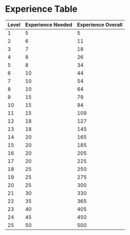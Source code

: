 # Experience Table

| Level | Experience Needed | Experience Overall |
| ----- | ----------------- | ------------------ |
| 1     | 5                 | 5                  |
| 2     | 6                 | 11                 |
| 3     | 7                 | 18                 |
| 4     | 8                 | 26                 |
| 5     | 8                 | 34                 |
| 6     | 10                | 44                 |
| 7     | 10                | 54                 |
| 8     | 10                | 64                 |
| 9     | 15                | 79                 |
| 10    | 15                | 94                 |
| 11    | 15                | 109                |
| 12    | 18                | 127                |
| 13    | 18                | 145                |
| 14    | 20                | 165                |
| 15    | 20                | 185                |
| 16    | 20                | 205                |
| 17    | 20                | 225                |
| 18    | 25                | 250                |
| 19    | 25                | 275                |
| 20    | 25                | 300                |
| 21    | 30                | 330                |
| 22    | 35                | 365                |
| 23    | 40                | 405                |
| 24    | 45                | 450                |
| 25    | 50                | 500                |
